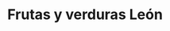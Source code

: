 ---
title: "Frutas y verduras León"
url: /lhospitalet-de-llobregat/frutas-y-verduras-leon/
shop: frutería
---